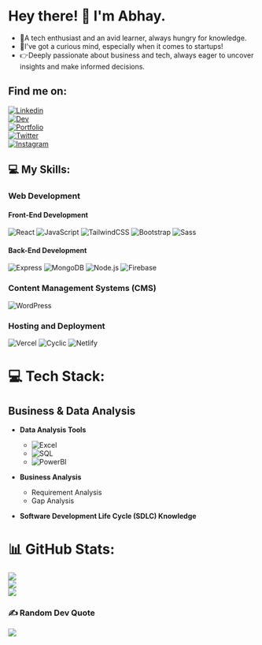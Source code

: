 
# Hey there! 👋 I'm Abhay.
<ul>
<li>🌱A tech enthusiast and an avid learner, always hungry for knowledge.</li>
<li>🎯I've got a curious mind, especially when it comes to startups!</li>
<li>👉Deeply passionate about business and tech, always eager to uncover insights and make informed decisions.</li>
</ul>


## Find me on:
[![Linkedin](https://img.shields.io/badge/Linkedin-%2300B3E6.svg?logo=Linkedin&logoColor=white)](https://www.linkedin.com/in/abhay-kumar-6586b220a/) <br>
[![Dev](https://img.shields.io/badge/Dev-%2300B3E6.svg?logo=Dev&logoColor=white)](https://dev.to/kumarabhay98)  
[![Portfolio](https://img.shields.io/badge/Portfolio-%2300B3E6.svg?logo=Portfolio&logoColor=white)](https://abhaykumarportfolio.netlify.app/)  
[![Twitter](https://img.shields.io/badge/Twitter-%2300B3E6.svg?logo=Twitter&logoColor=white)](https://twitter.com/KumarAbhay98)     
[![Instagram](https://img.shields.io/badge/Instagram-%2300B3E6.svg?logo=Instagram&logoColor=white)](https://www.instagram.com/abhay.sahil/)


## 💻 My Skills:
### Web Development

#### Front-End Development
![React](https://img.shields.io/badge/React-%2320232a.svg?style=for-the-badge&logo=react&logoColor=%2361DAFB)
![JavaScript](https://img.shields.io/badge/JavaScript-%2320232a.svg?style=for-the-badge&logo=javascript&logoColor=%23F7DF1E)
![TailwindCSS](https://img.shields.io/badge/TailwindCSS-%2320232a.svg?style=for-the-badge&logo=tailwind-css&logoColor=%2367B3E4)
![Bootstrap](https://img.shields.io/badge/Bootstrap-%2320232a.svg?style=for-the-badge&logo=bootstrap&logoColor=%23563D7C)
![Sass](https://img.shields.io/badge/Sass-%2320232a.svg?style=for-the-badge&logo=sass&logoColor=%23CC6699)

#### Back-End Development
![Express](https://img.shields.io/badge/Express-%2320232a.svg?style=for-the-badge&logo=express&logoColor=%23000000)
![MongoDB](https://img.shields.io/badge/MongoDB-%2320232a.svg?style=for-the-badge&logo=mongodb&logoColor=%234DB33D)
![Node.js](https://img.shields.io/badge/Node.js-%2320232a.svg?style=for-the-badge&logo=node.js&logoColor=%23339933)
![Firebase](https://img.shields.io/badge/Firebase-%2320232a.svg?style=for-the-badge&logo=firebase&logoColor=%23FFCA28)

### Content Management Systems (CMS)
![WordPress](https://img.shields.io/badge/WordPress-%23282C34.svg?style=for-the-badge&logo=wordpress&logoColor=white)

### Hosting and Deployment
![Vercel](https://img.shields.io/badge/Vercel-%23282C34.svg?style=for-the-badge&logo=vercel&logoColor=#00C7B7)
![Cyclic](https://img.shields.io/badge/Cyclic-%23282C34.svg?style=for-the-badge&logo=cyclic&logoColor=#00C7B7)
![Netlify](https://img.shields.io/badge/Netlify-%23282C34.svg?style=for-the-badge&logo=netlify&logoColor=#00C7B7)



# 💻 Tech Stack:



## Business & Data Analysis
- **Data Analysis Tools**
  - ![Excel](https://img.shields.io/badge/excel-%2300B3E6.svg?style=flat)
  - ![SQL](https://img.shields.io/badge/sql-%2300B3E6.svg?style=flat)
  - ![PowerBI](https://img.shields.io/badge/powerbi-%2300B3E6.svg?style=flat)

- **Business Analysis**
  - Requirement Analysis
  - Gap Analysis

- **Software Development Life Cycle (SDLC) Knowledge**

# 📊 GitHub Stats:
![](https://github-readme-stats.vercel.app/api?username=KumarAbhay98&theme=onedark&hide_border=true&include_all_commits=false&count_private=false)<br/>
![](https://github-readme-streak-stats.herokuapp.com/?user=KumarAbhay98&theme=onedark&hide_border=true)<br/>
![](https://github-readme-stats.vercel.app/api/top-langs/?username=KumarAbhay98&theme=onedark&hide_border=true&include_all_commits=false&count_private=false&layout=compact)


### ✍️ Random Dev Quote
![](https://quotes-github-readme.vercel.app/api?type=horizontal&theme=gruvbox)
</div>

